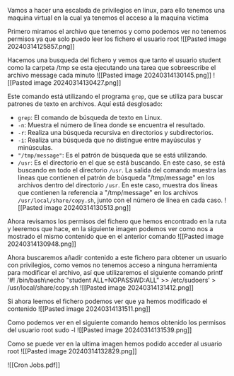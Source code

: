 
Vamos a hacer una escalada de privilegios en linux, para ello tenemos una maquina virtual en la cual ya tenemos el acceso a la maquina victima

Primero miramos el archivo que tenemos y como podemos ver no tenemos permisos ya que solo puedo leer los fichero el usuario root
![[Pasted image 20240314125857.png]]

Hacemos una busqueda del fichero y vemos que tanto el usuario student como la carpeta /tmp se esta ejecutando una tarea que sobreescribe el archivo message cada minuto
![[Pasted image 20240314130145.png]]
![[Pasted image 20240314130427.png]]

Este comando está utilizando el programa `grep`, que se utiliza para buscar patrones de texto en archivos. Aquí está desglosado:
- `grep`: El comando de búsqueda de texto en Linux.
- `-n`: Muestra el número de línea donde se encuentra el resultado.
- `-r`: Realiza una búsqueda recursiva en directorios y subdirectorios.
- `-i`: Realiza una búsqueda que no distingue entre mayúsculas y minúsculas.
- `"/tmp/message"`: Es el patrón de búsqueda que se está utilizando.
- `/usr`: Es el directorio en el que se está buscando. En este caso, se está buscando en todo el directorio `/usr`.
La salida del comando muestra las líneas que contienen el patrón de búsqueda "/tmp/message" en los archivos dentro del directorio `/usr`. En este caso, muestra dos líneas que contienen la referencia a "/tmp/message" en los archivos `/usr/local/share/copy.sh`, junto con el número de línea en cada caso.
![[Pasted image 20240314130513.png]]

Ahora revisamos los permisos del fichero que hemos encontrado en la ruta y leeremos que hace, en la siguiente imagen podemos ver como nos a mostrado el mismo contenido que en el anterior comando
![[Pasted image 20240314130948.png]]

Ahora buscaremos añadir contenido a este fichero para obtener un usuario con privilegios, como vemos no tenemos acceso a ninguna herramienta para modificar el archivo, así que utilizaremos el siguiente comando
printf '#! /bin/bash\necho "student ALL=NOPASSWD:ALL" >> /etc/sudoers' > /usr/local/share/copy.sh
![[Pasted image 20240314131412.png]]

Si ahora leemos el fichero podemos ver que ya hemos modificado el contenido
![[Pasted image 20240314131511.png]]

Como podemos ver en el siguiente comando hemos obtenido los permisos del usuario root
sudo -l
![[Pasted image 20240314131539.png]]

Como se puede ver en la ultima imagen hemos podido acceder al usuario root
![[Pasted image 20240314132829.png]]

![[Cron Jobs.pdf]]